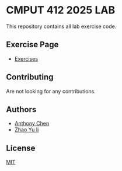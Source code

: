 # CMPUT 412 2025 LAB

This repository contains all lab exercise code.

## Exercise Page
- [Exercises](course/)

## Contributing

Are not looking for any contributions.

## Authors

* [Anthony Chen](https://github.com/AthonyChen)
* [Zhao Yu li](https://github.com/BlitzWrecker)

## License

[MIT](LICENSE)